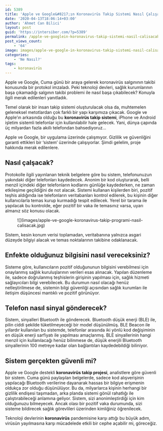 ```yaml
---
id: 5389
title: 'Apple ve Google&#8217;ın Koronavirüs Takip Sistemi Nasıl Çalışacak?'
date: '2020-04-13T18:06:14+03:00'
author: 'Ahmet Can Bilici'
layout: post
guid: 'https://intersiber.com/?p=5389'
permalink: /apple-ve-googlein-koronavirus-takip-sistemi-nasil-calisacak/
post_views_count:
    - '64'
image: images/apple-ve-google-in-koronavirus-takip-sistemi-nasil-calisacak.png
categories:
    - 'Ne Nasıl?'
tags:
    - koronavirüs
---
```


Apple ve Google, Cuma günü bir araya gelerek koronavirüs salgınının takibi konusunda bir protokol imzaladı. Peki teknoloji devleri, sağlık kurumlarının başa çıkamadığı salgının takibi problemi ile nasıl başa çıkabilecek? Konuyla ilgili merak edilenleri yanıtladık.

Temel olarak bir insan takip sistemi oluşturulacak olsa da, muhtemelen geleneksel metotlardan çok farklı bir yapı karşımıza çıkacak. Google ve Apple’ın arkasında olduğu bu **koronavirüs takip sistemi**, iPhone ve Android işletim sistemli telefonlar için kullanılabilir hale gelecek. Yani, dünya çapında üç milyardan fazla akıllı telefondan bahsediyoruz…

Apple ve Google, bir uygulama üzerinde çalışmıyor. Gizlilik ve güvenliğini garanti ettikleri bir ‘sistem’ üzerinde çalışıyorlar. Şimdi gelelim, proje hakkında merak edilenlere.

## Nasıl çalşacak?

Protokolle ilgili yayınlanan teknik belgelere göre bu sistem, telefonunuzun yakındaki diğer telefonları kaydedecek. Anonim bir kod oluşturarak, belli menzil içindeki diğer telefonların kodlarını günlüğe kaydederken, ne zaman etkileşime geçildiğini de not alacak. Sistemi kullanan kişilerden biri, pozitif teşhis aldığında ise telefonların veritabanları kontrol edilerek, bu kişinin diğer kullanıcılarla temas kurup kurmadığı tespit edilecek. Yerel bir tarama ile yapılacak bu kontrolde, eğer pozitif bir vaka ile temasınız varsa, uyarı almanız söz konusu olacak.

<figure class="wp-block-image size-large">![](images/apple-ve-google-koronavirus-takip-programi-nasil-calisacak.jpg)</figure>Sistem, kesin konum verisi toplamadan, veritabanına yalnızca asgari düzeyde bilgiyi alacak ve temas noktalarının takibine odaklanacak.

## Enfekte olduğunuz bilgisini nasıl vereceksiniz?

Sisteme göre, kullanıcıların pozitif olduğununun bilgisini verebilmesi için onaylanmış sağlık kuruluşlarının verileri esas alınacak. Yapılan düzenleme ile, sadece doğrulanmış teşhislerin girişinin yapılması için, sağlık hizmeti sağlayıcıları bilgi verebilecek. Bu durumun nasıl olacağı henüz netleştirilmese de, sistemin bilgi güvenliği açısından sağlık kurumları ile iletişim düşüncesi mantıklı ve pozitif görünüyor.

## Telefon nasıl sinyal gönderecek?

Sistem, sinyalleri Bluetooth ile gönderecek. Bluetooth düşük enerji (BLE) ile, pilin ciddi şekilde tüketilmeyeceği bir model düşünülmüş. BLE Beacon ile yıllardır kullanılan bu sistemde, telefonlar arasında iki yönlü kod değişiminin en düşük enerji sarfiyatı ile yapılması amaçlanmış. BLE sinyallerinin hangi menzil için kullanılacağı henüz bilinmese de, düşük enerjili Bluetooth sinyallerinin 100 metreye kadar olan bağlantıları kaydedebildiği biliniyor.

## Sistem gerçekten güvenli mi?

Apple ve Google destekli **koronavirüs takip projesi**, analistlere göre güvenli bir sistem. Cuma günü paylaşılan belgelerde, sadece kod alışverişinin yapılacağı Bluetooth verilerine dayanarak hassas bir bilgiye erişmenin oldukça zor olduğu düşünülüyor. Bu da, milyarlarca kişinin herhangi bir gizlilik endişesi taşımadan, arka planda sistemi gönül rahatlığı ile çalıştırabileceği anlamına geliyor. Sistem, sizi anonimleştirdiği için kim olduğunuzu bilmeyecek. Ancak olası bir pozitif vaka durumunda, sizi sisteme bildirecek sağlık görevlileri üzerinden kimliğiniz öğrenilecek.

Teknoloji devlerinin **koronavirüs** pandemisine karşı attığı bu büyük adım, virüsün yayılmasına karşı mücadelede etkili bir cephe açabilir mi, göreceğiz.